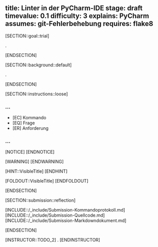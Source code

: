 title: Linter in der PyCharm-IDE
stage: draft
timevalue: 0.1
difficulty: 3
explains: PyCharm
assumes: git-Fehlerbehebung
requires: flake8
---

[SECTION::goal::trial]

.

[ENDSECTION]

[SECTION::background::default]

.

[ENDSECTION]

[SECTION::instructions::loose]

### ...

- [EC] Kommando
- [EQ] Frage
- [ER] Anforderung

### ...

[NOTICE]
[ENDNOTICE]

[WARNING]
[ENDWARNING]

[HINT::VisibleTitle]
[ENDHINT]

[FOLDOUT::VisibleTitle]
[ENDFOLDOUT]

[ENDSECTION]

[SECTION::submission::reflection]

[INCLUDE::/_include/Submission-Kommandoprotokoll.md]
[INCLUDE::/_include/Submission-Quellcode.md]
[INCLUDE::/_include/Submission-Markdowndokument.md]

[ENDSECTION]

[INSTRUCTOR::TODO_2]
.
[ENDINSTRUCTOR]
